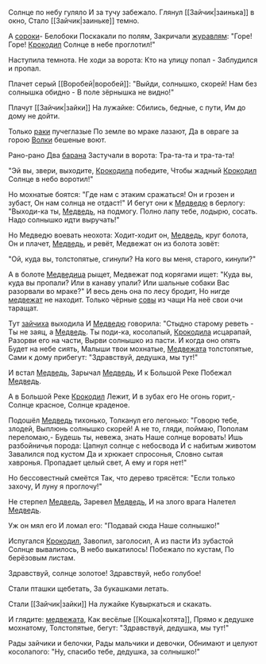 Солнце по небу гуляло
И за тучу забежало.
Глянул [[Зайчик|заинька]] в окно,
Стало [[Зайчик|заиньке]] темно.

А [сороки](сороки.md)-
Белобоки
Поскакали по полям,
Закричали [журавлям](журавли.md):
"Горе! Горе! [Крокодил](Прочее/Корней%20Чуковский/Персонажи/Крокодил.md)
Солнце в небе проглотил!"

Наступила темнота.
Не ходи за ворота:
Кто на улицу попал -
Заблудился и пропал.

Плачет серый [[Воробей|воробей]]:
"Выйди, солнышко, скорей!
Нам без солнышка обидно -
В поле зёрнышка не видно!"

Плачут [[Зайчик|зайки]]
На лужайке:
Сбились, бедные, с пути,
Им до дому не дойти.

Только [раки](Раки.md) пучеглазые
По земле во мраке лазают,
Да в овраге за горою
[Волки](Волки.md) бешеные воют.

Рано-рано
Два [барана](бараны.md)
Застучали в ворота:
Тра-та-та и тра-та-та!

"Эй вы, звери, выходите,
[Крокодила](Прочее/Корней%20Чуковский/Персонажи/Крокодил.md) победите,
Чтобы жадный [Крокодил](Прочее/Корней%20Чуковский/Персонажи/Крокодил.md)
Солнце в небо воротил!"

Но мохнатые боятся:
"Где нам с этаким сражаться!
Он и грозен и зубаст,
Он нам солнца не отдаст!"
И бегут они к [Медведю](Медведь.md) в берлогу:
"Выходи-ка ты, [Медведь](Медведь.md), на подмогу.
Полно лапу тебе, лодырю, сосать.
Надо солнышко идти выручать!"

Но Медведю воевать неохота:
Ходит-ходит он, [Медведь](Медведь.md), круг болота,
Он и плачет, [Медведь](Медведь.md), и ревёт,
Медвежат он из болота зовёт:

"Ой, куда вы, толстопятые, сгинули?
На кого вы меня, старого, кинули?"

А в болоте [Медведица](Медведица.md) рыщет,
Медвежат под корягами ищет:
"Куда вы, куда вы пропали?
Или в канаву упали?
Или шальные собаки
Вас разорвали во мраке?"
И весь день она по лесу бродит,
Но нигде [медвежат](медвежата.md) не находит.
Только чёрные [совы](Совы.md) из чащи
На неё свои очи таращат.

Тут [зайчиха](Зайчиха.md) выходила
И [Медведю](Медведь.md) говорила:
"Стыдно старому реветь -
Ты не заяц, а [Медведь](Медведь.md).
Ты поди-ка, косолапый,
[Крокодила](Прочее/Корней%20Чуковский/Персонажи/Крокодил.md) исцарапай,
Разорви его на части,
Вырви солнышко из пасти.
И когда оно опять
Будет на небе сиять,
Малыши твои мохнатые,
[Медвежата](медвежата.md) толстопятые,
Сами к дому прибегут:
"Здравствуй, дедушка, мы тут!"

  И встал
  [Медведь](Медведь.md),
  Зарычал
  [Медведь](Медведь.md),
  И к Большой Реке
  Побежал
  [Медведь](Медведь.md).

  А в Большой Реке
  [Крокодил](Прочее/Корней%20Чуковский/Персонажи/Крокодил.md)
  Лежит,
  И в зубах его
  Не огонь горит,-
  Солнце красное,
  Солнце краденое.

Подошёл [Медведь](Медведь.md) тихонько,
Толканул его легонько:
"Говорю тебе, злодей,
Выплюнь солнышко скорей!
А не то, гляди, поймаю,
Пополам переломаю,-
Будешь ты, невежа, знать
Наше солнце воровать!
Ишь разбойничья порода:
Цапнул солнце с небосвода
И с набитым животом
Завалился под кустом
Да и хрюкает спросонья,
Словно сытая хавронья.
Пропадает целый свет,
А ему и горя нет!"

Но бессовестный смеётся
Так, что дерево трясётся:
"Если только захочу,
И луну я проглочу!"

  Не стерпел
  [Медведь](Медведь.md),
  Заревел
  [Медведь](Медведь.md),
  И на злого врага
  Налетел
  [Медведь](Медведь.md).

  Уж он мял его
  И ломал его:
  "Подавай сюда
  Наше солнышко!"

Испугался [Крокодил](Прочее/Корней%20Чуковский/Персонажи/Крокодил.md),
Завопил, заголосил,
А из пасти
Из зубастой
Солнце вывалилось,
В небо выкатилось!
Побежало по кустам,
По берёзовым листам.

Здравствуй, солнце золотое!
Здравствуй, небо голубое!

Стали пташки щебетать,
За букашками летать.

Стали [[Зайчик|зайки]]
На лужайке
Кувыркаться и скакать.

И глядите: [медвежата](медвежата.md),
Как весёлые [[Кошка|котята]],
Прямо к дедушке мохнатому,
Толстопятые, бегут:
"Здравствуй, дедушка, мы тут!"

Рады зайчики и белочки,
Рады мальчики и девочки,
Обнимают и целуют косолапого:
"Ну, спасибо тебе, дедушка, за солнышко!"